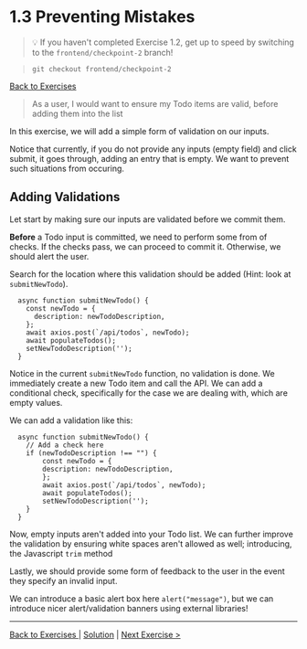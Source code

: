 # 1.3 Preventing Mistakes

>💡 If you haven't completed Exercise 1.2, get up to speed by switching to the `frontend/checkpoint-2` branch!

> `git checkout frontend/checkpoint-2`
> 
[Back to Exercises ](./README.md)


> As a user, I would want to ensure my Todo items are valid, before adding them into the list

In this exercise, we will add a simple form of validation on our inputs. 

Notice that currently, if you do not provide any inputs (empty field) and click submit, it goes through, adding an entry that is empty. We want to prevent such situations from occuring.

## Adding Validations

Let start by making sure our inputs are validated before we commit them. 

**Before** a Todo input is committed, we need to perform some from of checks. If the checks pass, we can proceed to commit it. Otherwise, we should alert the user.

Search for the location where this validation should be added (Hint: look at `submitNewTodo`).

```tsx
  async function submitNewTodo() {
    const newTodo = {
      description: newTodoDescription,
    };
    await axios.post(`/api/todos`, newTodo);
    await populateTodos();
    setNewTodoDescription('');
  }
```

Notice in the current `submitNewTodo` function, no validation is done. We immediately create a new Todo item and call the API. We can add a conditional check, specifically for the case we are dealing with, which are empty values.

We can add a validation like this:
```tsx
  async function submitNewTodo() {
    // Add a check here
    if (newTodoDescription !== "") {
        const newTodo = {
        description: newTodoDescription,
        };
        await axios.post(`/api/todos`, newTodo);
        await populateTodos();
        setNewTodoDescription('');
    }
  }
```

Now, empty inputs aren't added into your Todo list. 
We can further improve the validation by ensuring white spaces aren't allowed as well; introducing, the Javascript `trim` method

Lastly, we should provide some form of feedback to the user in the event they specify an invalid input.

We can introduce a basic alert box here `alert("message")`, but we can introduce nicer alert/validation banners using external libraries!

---


[Back to Exercises ](./README.md) | [Solution](../solutions/13-PreventingMistakes.md) | [Next Exercise >](./14-StretchGoals.md)
